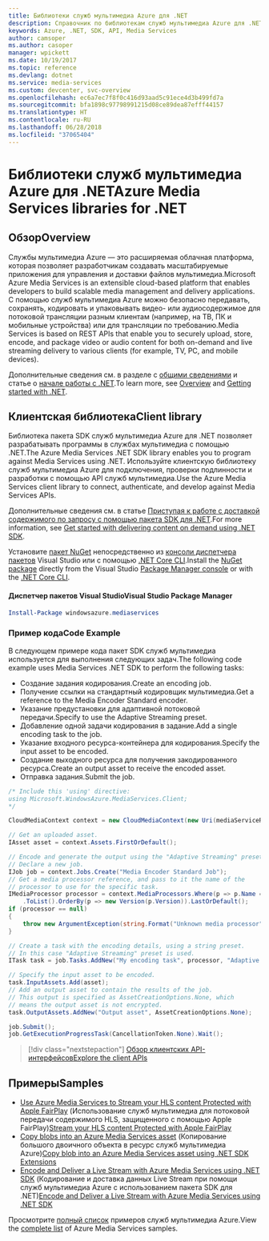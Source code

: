 ```yaml
---
title: Библиотеки служб мультимедиа Azure для .NET
description: Справочник по библиотекам служб мультимедиа Azure для .NET
keywords: Azure, .NET, SDK, API, Media Services
author: camsoper
ms.author: casoper
manager: wpickett
ms.date: 10/19/2017
ms.topic: reference
ms.devlang: dotnet
ms.service: media-services
ms.custom: devcenter, svc-overview
ms.openlocfilehash: ec6a7ec7f8f0c416d93aad5c91ece4d3b499fd7a
ms.sourcegitcommit: bfa1898c97798991215d08ce89dea87efff44157
ms.translationtype: HT
ms.contentlocale: ru-RU
ms.lasthandoff: 06/28/2018
ms.locfileid: "37065404"
---
```

# <a name="azure-media-services-libraries-for-net"></a><span data-ttu-id="d4a9c-104">Библиотеки служб мультимедиа Azure для .NET</span><span class="sxs-lookup"><span data-stu-id="d4a9c-104">Azure Media Services libraries for .NET</span></span>

## <a name="overview"></a><span data-ttu-id="d4a9c-105">Обзор</span><span class="sxs-lookup"><span data-stu-id="d4a9c-105">Overview</span></span>

<span data-ttu-id="d4a9c-106">Службы мультимедиа Azure — это расширяемая облачная платформа, которая позволяет разработчикам создавать масштабируемые приложения для управления и доставки файлов мультимедиа.</span><span class="sxs-lookup"><span data-stu-id="d4a9c-106">Microsoft Azure Media Services is an extensible cloud-based platform that enables developers to build scalable media management and delivery applications.</span></span> <span data-ttu-id="d4a9c-107">С помощью служб мультимедиа Azure можно безопасно передавать, сохранять, кодировать и упаковывать видео- или аудиосодержимое для потоковой трансляции разным клиентам (например, на ТВ, ПК и мобильные устройства) или для трансляции по требованию.</span><span class="sxs-lookup"><span data-stu-id="d4a9c-107">Media Services is based on REST APIs that enable you to securely upload, store, encode, and package video or audio content for both on-demand and live streaming delivery to various clients (for example, TV, PC, and mobile devices).</span></span> 

<span data-ttu-id="d4a9c-108">Дополнительные сведения см. в разделе с [общими сведениями](/azure/media-services/media-services-overview) и статье о [начале работы с .NET](/azure/media-services/media-services-dotnet-how-to-use).</span><span class="sxs-lookup"><span data-stu-id="d4a9c-108">To learn more, see [Overview](/azure/media-services/media-services-overview) and [Getting started with .NET](/azure/media-services/media-services-dotnet-how-to-use).</span></span> 

## <a name="client-library"></a><span data-ttu-id="d4a9c-109">Клиентская библиотека</span><span class="sxs-lookup"><span data-stu-id="d4a9c-109">Client library</span></span>

<span data-ttu-id="d4a9c-110">Библиотека пакета SDK служб мультимедиа Azure для .NET позволяет разрабатывать программы в службах мультимедиа с помощью .NET.</span><span class="sxs-lookup"><span data-stu-id="d4a9c-110">The Azure Media Services .NET SDK library enables you to program against Media Services using .NET.</span></span> <span data-ttu-id="d4a9c-111">Используйте клиентскую библиотеку служб мультимедиа Azure для подключения, проверки подлинности и разработки с помощью API служб мультимедиа.</span><span class="sxs-lookup"><span data-stu-id="d4a9c-111">Use the Azure Media Services client library to connect, authenticate, and develop against Media Services APIs.</span></span>  

<span data-ttu-id="d4a9c-112">Дополнительные сведения см. в статье [Приступая к работе с доставкой содержимого по запросу с помощью пакета SDK для .NET](/azure/media-services/media-services-dotnet-get-started).</span><span class="sxs-lookup"><span data-stu-id="d4a9c-112">For more information, see [Get started with delivering content on demand using .NET SDK](/azure/media-services/media-services-dotnet-get-started).</span></span>

<span data-ttu-id="d4a9c-113">Установите [пакет NuGet](https://www.nuget.org/packages/windowsazure.mediaservices) непосредственно из [консоли диспетчера пакетов][PackageManager] Visual Studio или с помощью [.NET Core CLI][DotNetCLI].</span><span class="sxs-lookup"><span data-stu-id="d4a9c-113">Install the [NuGet package](https://www.nuget.org/packages/windowsazure.mediaservices) directly from the Visual Studio [Package Manager console][PackageManager] or with the [.NET Core CLI][DotNetCLI].</span></span>

#### <a name="visual-studio-package-manager"></a><span data-ttu-id="d4a9c-114">Диспетчер пакетов Visual Studio</span><span class="sxs-lookup"><span data-stu-id="d4a9c-114">Visual Studio Package Manager</span></span>

```powershell
Install-Package windowsazure.mediaservices
```

### <a name="code-example"></a><span data-ttu-id="d4a9c-115">Пример кода</span><span class="sxs-lookup"><span data-stu-id="d4a9c-115">Code Example</span></span>

<span data-ttu-id="d4a9c-116">В следующем примере кода пакет SDK служб мультимедиа используется для выполнения следующих задач.</span><span class="sxs-lookup"><span data-stu-id="d4a9c-116">The following code example uses Media Services .NET SDK to perform the following tasks:</span></span>

- <span data-ttu-id="d4a9c-117">Создание задания кодирования.</span><span class="sxs-lookup"><span data-stu-id="d4a9c-117">Create an encoding job.</span></span>
- <span data-ttu-id="d4a9c-118">Получение ссылки на стандартный кодировщик мультимедиа.</span><span class="sxs-lookup"><span data-stu-id="d4a9c-118">Get a reference to the Media Encoder Standard encoder.</span></span>
- <span data-ttu-id="d4a9c-119">Указание предустановки для адаптивной потоковой передачи.</span><span class="sxs-lookup"><span data-stu-id="d4a9c-119">Specify to use the Adaptive Streaming preset.</span></span>
- <span data-ttu-id="d4a9c-120">Добавление одной задачи кодирования в задание.</span><span class="sxs-lookup"><span data-stu-id="d4a9c-120">Add a single encoding task to the job.</span></span>
- <span data-ttu-id="d4a9c-121">Указание входного ресурса-контейнера для кодирования.</span><span class="sxs-lookup"><span data-stu-id="d4a9c-121">Specify the input asset to be encoded.</span></span>
- <span data-ttu-id="d4a9c-122">Создание выходного ресурса для получения закодированного ресурса.</span><span class="sxs-lookup"><span data-stu-id="d4a9c-122">Create an output asset to receive the encoded asset.</span></span>
- <span data-ttu-id="d4a9c-123">Отправка задания.</span><span class="sxs-lookup"><span data-stu-id="d4a9c-123">Submit the job.</span></span>


```csharp
/* Include this 'using' directive:
using Microsoft.WindowsAzure.MediaServices.Client;
*/

CloudMediaContext context = new CloudMediaContext(new Uri(mediaServiceRESTAPIEndpoint), tokenProvider);

// Get an uploaded asset.
IAsset asset = context.Assets.FirstOrDefault();

// Encode and generate the output using the "Adaptive Streaming" preset.
// Declare a new job.
IJob job = context.Jobs.Create("Media Encoder Standard Job");
// Get a media processor reference, and pass to it the name of the 
// processor to use for the specific task.
IMediaProcessor processor = context.MediaProcessors.Where(p => p.Name == mediaProcessorName)
    .ToList().OrderBy(p => new Version(p.Version)).LastOrDefault();
if (processor == null) 
{
    throw new ArgumentException(string.Format("Unknown media processor", mediaProcessorName));
}

// Create a task with the encoding details, using a string preset.
// In this case "Adaptive Streaming" preset is used.
ITask task = job.Tasks.AddNew("My encoding task", processor, "Adaptive Streaming", TaskOptions.None);

// Specify the input asset to be encoded.
task.InputAssets.Add(asset);
// Add an output asset to contain the results of the job. 
// This output is specified as AssetCreationOptions.None, which 
// means the output asset is not encrypted. 
task.OutputAssets.AddNew("Output asset", AssetCreationOptions.None);

job.Submit();
job.GetExecutionProgressTask(CancellationToken.None).Wait();
```

> [!div class="nextstepaction"]
> [<span data-ttu-id="d4a9c-124">Обзор клиентских API-интерфейсов</span><span class="sxs-lookup"><span data-stu-id="d4a9c-124">Explore the client APIs</span></span>](/dotnet/api/overview/azure/mediaservices/client)

## <a name="samples"></a><span data-ttu-id="d4a9c-125">Примеры</span><span class="sxs-lookup"><span data-stu-id="d4a9c-125">Samples</span></span>

- <span data-ttu-id="d4a9c-126">[Use Azure Media Services to Stream your HLS content Protected with Apple FairPlay](https://azure.microsoft.com/resources/samples/media-services-dotnet-dynamic-encryption-with-fairplay/) (Использование служб мультимедиа для потоковой передачи содержимого HLS, защищенного с помощью Apple FairPlay)</span><span class="sxs-lookup"><span data-stu-id="d4a9c-126">[Stream your HLS content Protected with Apple FairPlay](https://azure.microsoft.com/resources/samples/media-services-dotnet-dynamic-encryption-with-fairplay/)</span></span>
- <span data-ttu-id="d4a9c-127">[Copy blobs into an Azure Media Services asset](https://azure.microsoft.com/resources/samples/media-services-dotnet-copy-blob-into-asset/) (Копирование большого двоичного объекта в ресурс служб мультимедиа Azure)</span><span class="sxs-lookup"><span data-stu-id="d4a9c-127">[Copy blob into an Azure Media Services asset using .NET SDK Extensions](https://azure.microsoft.com/resources/samples/media-services-dotnet-copy-blob-into-asset/)</span></span>
- <span data-ttu-id="d4a9c-128">[Encode and Deliver a Live Stream with Azure Media Services using .NET SDK](https://azure.microsoft.com/resources/samples/media-services-dotnet-encode-live-stream-with-ams-clear/) (Кодирование и доставка данных Live Stream при помощи служб мультимедиа Azure с использованием пакета SDK для .NET)</span><span class="sxs-lookup"><span data-stu-id="d4a9c-128">[Encode and Deliver a Live Stream with Azure Media Services using .NET SDK](https://azure.microsoft.com/resources/samples/media-services-dotnet-encode-live-stream-with-ams-clear/)</span></span>

<span data-ttu-id="d4a9c-129">Просмотрите [полный список](https://azure.microsoft.com/resources/samples/?platform=dotnet&service=media-services) примеров служб мультимедиа Azure.</span><span class="sxs-lookup"><span data-stu-id="d4a9c-129">View the [complete list](https://azure.microsoft.com/resources/samples/?platform=dotnet&service=media-services) of Azure Media Services samples.</span></span>


[PackageManager]: https://docs.microsoft.com/nuget/tools/package-manager-console
[DotNetCLI]: https://docs.microsoft.com/dotnet/core/tools/dotnet-add-package
